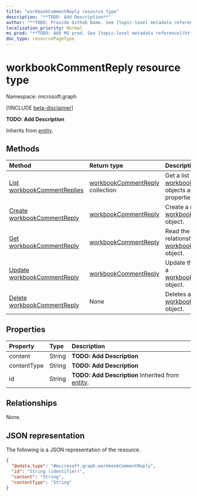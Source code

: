 ```yaml
---
title: "workbookCommentReply resource type"
description: "**TODO: Add Description**"
author: "**TODO: Provide Github Name. See [topic-level metadata reference](https://msgo.azurewebsites.net/add/document/guidelines/metadata.html#topic-level-metadata)**"
localization_priority: Normal
ms.prod: "**TODO: Add MS prod. See [topic-level metadata reference](https://msgo.azurewebsites.net/add/document/guidelines/metadata.html#topic-level-metadata)**"
doc_type: resourcePageType
---
```


# workbookCommentReply resource type

Namespace: microsoft.graph

[!INCLUDE [beta-disclaimer](../../includes/beta-disclaimer.md)]

**TODO: Add Description**


Inherits from [entity](../resources/entity.md).

## Methods
|Method|Return type|Description|
|:---|:---|:---|
|[List workbookCommentReplies](../api/workbookcommentreply-list.md)|[workbookCommentReply](../resources/workbookcommentreply.md) collection|Get a list of the [workbookCommentReply](../resources/workbookcommentreply.md) objects and their properties.|
|[Create workbookCommentReply](../api/workbookcommentreply-create.md)|[workbookCommentReply](../resources/workbookcommentreply.md)|Create a new [workbookCommentReply](../resources/workbookcommentreply.md) object.|
|[Get workbookCommentReply](../api/workbookcommentreply-get.md)|[workbookCommentReply](../resources/workbookcommentreply.md)|Read the properties and relationships of a [workbookCommentReply](../resources/workbookcommentreply.md) object.|
|[Update workbookCommentReply](../api/workbookcommentreply-update.md)|[workbookCommentReply](../resources/workbookcommentreply.md)|Update the properties of a [workbookCommentReply](../resources/workbookcommentreply.md) object.|
|[Delete workbookCommentReply](../api/workbookcommentreply-delete.md)|None|Deletes a [workbookCommentReply](../resources/workbookcommentreply.md) object.|

## Properties
|Property|Type|Description|
|:---|:---|:---|
|content|String|**TODO: Add Description**|
|contentType|String|**TODO: Add Description**|
|id|String|**TODO: Add Description** Inherited from [entity](../resources/entity.md).|

## Relationships
None.

## JSON representation
The following is a JSON representation of the resource.
<!-- {
  "blockType": "resource",
  "keyProperty": "id",
  "@odata.type": "microsoft.graph.workbookCommentReply",
  "baseType": "microsoft.graph.entity",
  "openType": false
}
-->
``` json
{
  "@odata.type": "#microsoft.graph.workbookCommentReply",
  "id": "String (identifier)",
  "content": "String",
  "contentType": "String"
}
```

